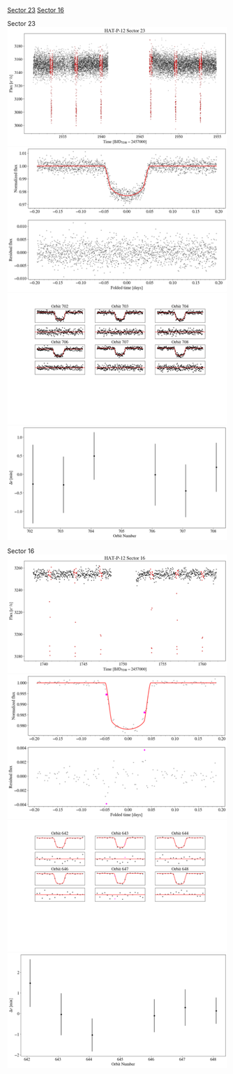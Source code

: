 [Sector 23](#sector23)
[Sector 16](#sector16)

<a name = "sector23"></a>
Sector 23
![alt text](/tt/HAT-P-12_Sector_23/HAT-P-12_Sector_23_a_TimeSeries.png)
![alt text](/tt/HAT-P-12_Sector_23/HAT-P-12_Sector_23_b_FoldedLightCurve.png)
![alt text](/tt/HAT-P-12_Sector_23/HAT-P-12_Sector_23_b_IndividualTransitsWithFit.png)
![alt text](/tt/HAT-P-12_Sector_23/HAT-P-12_Sector_23_c_TimingResiduals.png)

<a name = "sector16"></a>
Sector 16
![alt text](/tt/HAT-P-12_Sector_16/HAT-P-12_Sector_16_a_TimeSeries.png)
![alt text](/tt/HAT-P-12_Sector_16/HAT-P-12_Sector_16_b_FoldedLightCurve.png)
![alt text](/tt/HAT-P-12_Sector_16/HAT-P-12_Sector_16_b_IndividualTransitsWithFit.png)
![alt text](/tt/HAT-P-12_Sector_16/HAT-P-12_Sector_16_c_TimingResiduals.png)

